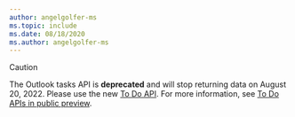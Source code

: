 ```yaml
---
author: angelgolfer-ms
ms.topic: include
ms.date: 08/18/2020
ms.author: angelgolfer-ms
---
```


<!-- markdownlint-disable MD041-->

> [!CAUTION]
> The Outlook tasks API is **deprecated** and will stop returning data on August 20, 2022. Please use the new [To Do API](/graph/api/resources/todo-overview). For more information, see [To Do APIs in public preview](https://developer.microsoft.com/graph/blogs/the-new-improved-microsoft-graph-to-do-apis-are-now-in-public-preview/).
